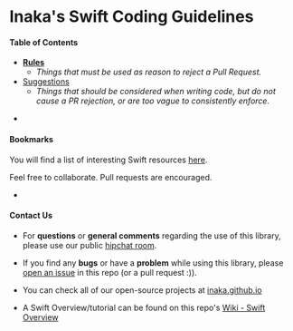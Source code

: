 Inaka's Swift Coding Guidelines
===============================

#### Table of Contents
* **[Rules](rules/index.md)**
  * *Things that must be used as reason to reject a Pull Request.*
* [Suggestions](suggestions/index.md)
  * *Things that should be considered when writing code, but do not cause a PR rejection, or are too vague to consistently enforce.*

-

#### Bookmarks 

You will find a list of interesting Swift resources [here](bookmarks.md). 

Feel free to collaborate. Pull requests are encouraged.

-

#### Contact Us

- For **questions** or **general comments** regarding the use of this library, please use our public
  [hipchat room](http://inaka.net/hipchat).

- If you find any **bugs** or have a **problem** while using this library, please [open an issue](https://github.com/inaka/galgo/issues/new) in this repo (or a pull request :)).

- You can check all of our open-source projects at [inaka.github.io](http://inaka.github.io)

- A Swift Overview/tutorial can be found on this repo's [Wiki - Swift Overview](https://github.com/inaka/swift_guidelines/wiki/SwiftOverview)